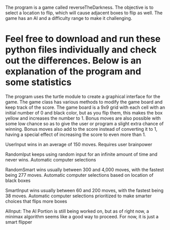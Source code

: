 The program is a game called reverseTheDarkness. The objective is to select a location to flip, which will cause adjacent boxes to flip as well. The game has an AI and a difficulty range to make it challenging. 

# Feel free to download and run these python files individually and check out the differences. Below is an explanation of the program and some statistics

The program uses the turtle module to create a graphical interface for the game. The game class has various methods to modify the game board and keep track of the score. The game board is a 9x9 grid with each cell with an initial number of 0 and black color, but as you flip them, this makes the box yellow and increases the number to 1. Bonus moves are also possible with some low chance so as to give the user or program a slight extra chance of winning. Bonus moves also add to the score instead of converting it to 1, having a special effect of increasing the score to even more than 1.

UserInput wins in an average of 150 moves. Requires user brainpower

RandomIput keeps using random input for an infinite amount of time and never wins. Automatic computer selections

RandomSmart wins usually between 300 and 4,000 moves, with the fastest being 277 moves. Automatic computer selections based on location of black boxes

SmartInput wins usually between 60 and 200 moves, with the fastest being 38 moves. Automatic computer selections prioritized to make smarter choices that flips more boxes

AIInput: The AI Portion is still being worked on, but as of right now, a minimax algorithm seems like a good way to proceed. For now, it is just a smart flipper
